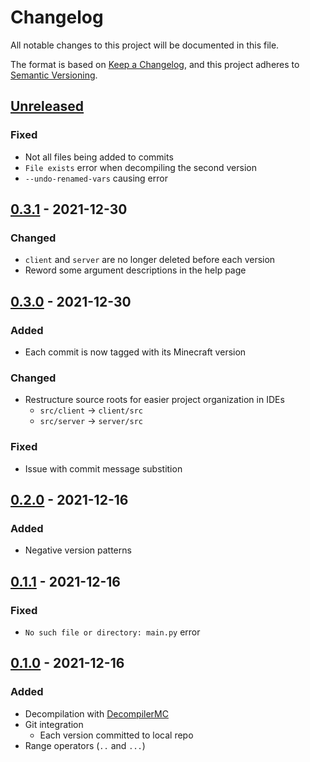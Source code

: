 # Changelog
All notable changes to this project will be documented in this file.

The format is based on [Keep a Changelog](https://keepachangelog.com/en/1.0.0/),
and this project adheres to [Semantic Versioning](https://semver.org/spec/v2.0.0.html).

## [Unreleased]
### Fixed
- Not all files being added to commits
- `File exists` error when decompiling the second version
- `--undo-renamed-vars` causing error

## [0.3.1] - 2021-12-30
### Changed
- `client` and `server` are no longer deleted before each version
- Reword some argument descriptions in the help page

## [0.3.0] - 2021-12-30
### Added
- Each commit is now tagged with its Minecraft version

### Changed
- Restructure source roots for easier project organization in IDEs
  - `src/client` &rarr; `client/src`
  - `src/server` &rarr; `server/src`

### Fixed
- Issue with commit message substition

## [0.2.0] - 2021-12-16
### Added
- Negative version patterns

## [0.1.1] - 2021-12-16
### Fixed
- `No such file or directory: main.py` error

## [0.1.0] - 2021-12-16
### Added
- Decompilation with [DecompilerMC]
- Git integration
  - Each version committed to local repo
- Range operators (`..` and `...`)

[Unreleased]: https://github.com/clabe45/shulkr/compare/v0.3.1...HEAD
[0.3.1]: https://github.com/clabe45/shulkr/compare/v0.3.0...v0.3.1
[0.3.0]: https://github.com/clabe45/shulkr/compare/v0.2.0...v0.3.0
[0.2.0]: https://github.com/clabe45/shulkr/compare/v0.1.1...v0.2.0
[0.1.1]: https://github.com/clabe45/shulkr/compare/v0.1.0...v0.1.1
[0.1.0]: https://github.com/clabe45/shulkr/releases/tag/v0.1.0

[DecompilerMC]: https://github.com/hube12/DecompilerMC
